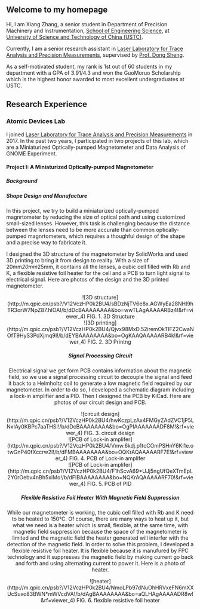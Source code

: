 ## Welcome to my homepage

Hi, I am Xiang Zhang, a senior student in Department of Precision Machinery and Instrumentation, [School of Engineering Science](https://http://en.ses.ustc.edu.cn/), at [University of Science and Technology of China (USTC)](https://www.ustc.edu.cn/).

Currently, I am a senior research assistant in [Laser Laboratory for Trace Analysis and Precision Measurements](http://atta.ustc.edu.cn/en-us/index.html), supervised by [Prof. Dong Sheng](http://atta.ustc.edu.cn/en-us/members/faculty/dsheng.html).

As a self-motivated student, my rank is 1st out of 60 students in my department with a GPA of 3.91/4.3 and won the GuoMoruo Scholarship which is the highest honor awarded to most excellent undergraduates at USTC.

## Research Experience

### Atomic Devices Lab

I joined [Laser Laboratory for Trace Analysis and Precision Measurements](http://atta.ustc.edu.cn/en-us/index.html) in 2017. In the past two years, I participated in two projects of this lab, which are a Miniaturized Optically-pumped Magnetometer and Data Analysis of GNOME Experiment.

#### Project I: A Miniaturized Optically-pumped Magnetometer

##### Background

##### Shape Design and Manufacture

In this project, we try to build a miniaturized optically-pumped magnrtometer by reducing the size of optical path and using customized small-sized lenses. However, this task is challenging because the distance between the lenses need to be more accurate than common optically-pumped magnrtometers, which requires a thoughful design of the shape and a precise way to fabricate it.

I designed the 3D structure of the magnetometer by SolidWorks and used 3D printing to bring it from design to reality. With a size of 20mm*20mm*25mm, it contains all the lenses, a cubic cell filled with Rb and K, a flexible resistive foil heater for the cell and a PCB to turn light signal to electrical signal. Here are photos of the design and the 3D printed magnetometer.

<div align=center>![3D structure](http://m.qpic.cn/psb?/V12VczHP0k2BU4/sBDzNjTV6e8x.AGWyEa28NHl9hTR3orW7NpZ87.hIOA!/b/dDcBAAAAAAAA&bo=wwTLAgAAAAARBz4!&rf=viewer_4) 
FIG. 1. 3D Structure

<div align=center>![3D printing](http://m.qpic.cn/psb?/V12VczHP0k2BU4/Qjvx98MxD.52iremOkTIFZ2CwaNOfT9HyS3PdXjmq9I!/b/dEYBAAAAAAAA&bo=OgKAAQAAAAARB4k!&rf=viewer_4)
FIG. 2. 3D Printng

##### Signal Processing Circuit

Electrical signal we get form PCB contains information about the magnetic field, so we use a signal processing circuit to decouple the signal and feed it back to a Helmholtz coil to generate a low magnetic field required by our magnetometer.  In order to do so, I developed a schematic diagram including a lock-in amplifier and a PID. Then I designed the PCB by KiCad. Here are photos of our circuit design and PCB.

<div align=center>![circuit design](http://m.qpic.cn/psb?/V12VczHP0k2BU4/hwKczpLzAx4FMGyZAdZVC1jP5LNxIAy0KBPc7aaTHSI!/b/dDcBAAAAAAAA&bo=OgPIAAAAAAADF8M!&rf=viewer_4)
FIG. 3. circuit design

<div align=center>![PCB of Lock-in amplifer](http://m.qpic.cn/psb?/V12VczHP0k2BU4/Vmw.6kdj.p1tcCOmPSHnY6Ki1e.otwGnP40fXccrw2I!/b/dFMBAAAAAAAA&bo=OQKrAQAAAAARF7E!&rf=viewer_4)
FIG. 4. PCB of Lock-in amplifer

<div align=center>![PCB of Lock-in amplifer](http://m.qpic.cn/psb?/V12VczHP0k2BU4/F1hScvA69*UJj5ngUfQeXTmEpL2Y0rOebv4nBh5xiMo!/b/dFIBAAAAAAAA&bo=NQKrAQAAAAARF70!&rf=viewer_4)
FIG. 5. PCB of PID

##### Flexible Resistive Foil Heater With Magnetic Field Suppression

While our magnetometer is working, the cubic cell filled with Rb and K need to be heated to 150°C. Of course, there are many ways to heat up it, but what we need is a heater which is small, flexible, at the same time, with magnetic field suppression because the space of the magnetometer is limited and the magnetic field the heater generated will interfer with the detection of the magnetic field. In order to solve this problem, I developed a flexible resistive foil heater. It is flexible because it is manufured by FPC technology and it suppresses the magnetic field by making current go back and forth and using alternating current to power it. Here is a photo of heater.

<div align=center>![heater](http://m.qpic.cn/psb?/V12VczHP0k2BU4/NmoLPb97dNuOhHRVxeFN6mXXUcSuxo83BWN*mWVcdVA!/b/dAgBAAAAAAAA&bo=aQLHAgAAAAADR8w!&rf=viewer_4)
FIG. 6. flexible resistive foil heater
